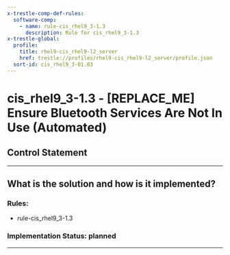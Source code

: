 ```yaml
---
x-trestle-comp-def-rules:
  software-comp:
    - name: rule-cis_rhel9_3-1.3
      description: Rule for cis_rhel9_3-1.3
x-trestle-global:
  profile:
    title: rhel9-cis_rhel9-l2_server
    href: trestle://profiles/rhel9-cis_rhel9-l2_server/profile.json
  sort-id: cis_rhel9_3-01.03
---
```


# cis_rhel9_3-1.3 - \[REPLACE_ME\] Ensure Bluetooth Services Are Not In Use (Automated)

## Control Statement

______________________________________________________________________

## What is the solution and how is it implemented?

<!-- For implementation status enter one of: implemented, partial, planned, alternative, not-applicable -->

<!-- Note that the list of rules under ### Rules: is read-only and changes will not be captured after assembly to JSON -->

<!-- Add control implementation description here for control: cis_rhel9_3-1.3 -->

### Rules:

  - rule-cis_rhel9_3-1.3

### Implementation Status: planned

______________________________________________________________________
